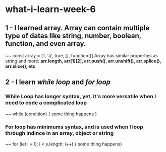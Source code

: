 # what-i-learn-week-6
## 1 - I learned array. Array can contain multiple type of datas like string, number, boolean, function, and even array.
~~ const array = [1, 'a', true, [], function()]
Array has similar properties as string and more: **arr.length, arr[1][2], arr.push(), arr.unshift(), arr.splice(), arr.slice(), etc**
## 2 - I learn ***while loop*** and ***for loop***
### While Loop has longer syntax, yet, it's more versatile when I need to code a complicated loop
~~ while (condition) {
some thing happens
}
### For loop has minimums syntax, and is used when I loop through indince in an array, object or string
~~ for (let i = 0; i < s.length; i++) {
some thing happens}


